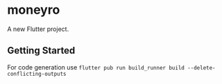 # moneyro

A new Flutter project.

## Getting Started
For code generation use ```flutter pub run build_runner build --delete-conflicting-outputs```
